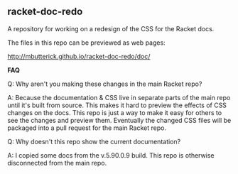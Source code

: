 racket-doc-redo
---------------

A repository for working on a redesign of the CSS for the Racket docs.

The files in this repo can be previewed as web pages:

http://mbutterick.github.io/racket-doc-redo/doc/


**FAQ**

Q: Why aren't you making these changes in the main Racket repo?

A: Because the documentation & CSS live in separate parts of the main repo until it's built from source. This makes it hard to preview the effects of CSS changes on the docs. This repo is just a way to make it easy for others to see the changes and preview them. Eventually the changed CSS files will be packaged into a pull request for the main Racket repo.

Q: Why doesn't this repo show the current documentation?

A: I copied some docs from the v.5.90.0.9 build. This repo is otherwise disconnected from the main repo.
